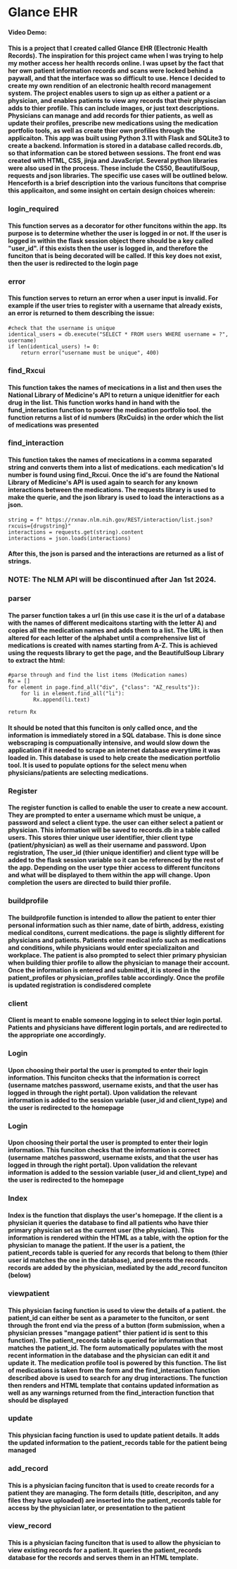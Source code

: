 # Glance EHR
#### Video Demo:  <URL HERE>
####   This is a project that I created called Glance EHR (Electronic Health Records). The inspiration for this project came when I was trying to help my mother access her health records online. I was upset by the fact that her own patient information records and scans were locked behind a paywall, and that the interface was so difficult to use. Hence I decided to create my own rendition of an electronic health record management system. The project enables users to sign up as either a patient or a physician, and enables patients to view any records that their physiscian adds to thier profile. This can include images, or just text descriptions. Physicians can manage and add records for thier patients, as well as update their profiles, prescribe new medications using the medication portfolio tools, as well as create thier own profilies through the applicaiton. This app was built using Python 3.11 with Flask and SQLite3 to create a backend. Information is stored in a database called records.db, so that information can be stored between sessions. The front end was created with HTML, CSS, jinja and JavaScript. Several python libraries were also used in the process. These include the CS50, BeautifulSoup, requests and json libraries. The specific use cases will be outlined below. Henceforth is a brief description into the various funcitons that comprise this applicaiton, and some insight on certain design choices wherein:

### login_required
#### This function serves as a decorator for other funcitons within the app. Its purpose is to determine whether the user is logged in or not. If the user is logged in within the flask session object there should be a key called "user_id". if this exists then the user is logged in, and therefore the funciton that is being decorated will be called. If this key does not exist, then the user is redirected to the login page

### error
####  This function serves to return an error when a user input is invalid. For example if the user tries to register with a username that already exists, an error is returned to them describing the issue:

```
#check that the username is unique
identical_users = db.execute("SELECT * FROM users WHERE username = ?", username)
if len(identical_users) != 0:
    return error("username must be unique", 400)
```

### find_Rxcui
#### This function takes the names of mecications in a list and then uses the National Library of Medicine's API to return a unique idenitfier for each drug in the list. This function works hand in hand with the fund_interaction function to power the medication portfolio tool. the function returns a list of id numbers (RxCuids) in the order which the list of medications was presented

### find_interaction
#### This function takes the names of mecications in a comma separated string and converts them into a list of medications. each medication's Id number is found using find_Rxcui. Once the id's are found the National Library of Medicine's API is used again to search for any known interactions between the medications. The requests library is used to make the querie, and the json library is used to load the interactions as a json.

```
string = f" https://rxnav.nlm.nih.gov/REST/interaction/list.json?rxcuis={drugstring}"
interactions = requests.get(string).content
interactions = json.loads(interactions)
```

#### After this, the json is parsed and the interactions are returned as a list of strings.

### NOTE: The NLM API will be discontinued after Jan 1st 2024.


### parser
#### The parser function takes a url (in this use case it is the url of a database with the names of different medicaitons starting with the letter A) and copies all the medication names and adds them to a list. The URL is then altered for each letter of the alphabet until a comprehensive list of medications is created with names starting from A-Z. This is achieved using the requests library to get the page, and the BeautifulSoup Library to extract the html:

```
#parse through and find the list items (Medication names)
Rx = []
for element in page.find_all("div", {"class": "AZ_results"}):
    for li in element.find_all("li"):
        Rx.append(li.text)

return Rx
```
#### It should be noted that this funciton is only called once, and the information is immediately stored in a SQL database. This is done since webscraping is compuationally intensive, and would slow down the application if it needed to scrape an internet database everytime it was loaded in. This database is used to help create the medication portfolio tool. It is used to populate options for the select menu when physicians/patients are selecting medications.


### Register
#### The register function is called to enable the user to create a new account. They are prompted to enter a username which must be unique, a password and select a client type. the user can either select a patient or physician. This information will be saved to records.db in a table called users. This stores thier unique user identifier, thier client type (patient/physician) as well as their username and password. Upon registration, The user_id (thier unique identifier) and client type will be added to the flask session variable so it can be referenced by the rest of the app. Depending on the user type thier access to different funcitons and what will be displayed to them within the app will change. Upon completion the users are directed to build thier profile.

### buildprofile
#### The buildprofile function is intended to allow the patient to enter thier personal information such as thier name, date of birth, address, existing medical conditons, current medications. the page is slightly different for physicians and patients. Patients enter medical info such as medications and conditions, while physicians would enter specializaiton and workplace. The patient is also prompted to select thier primary physician when building thier profile to allow the physician to manage their account. Once the information is entered and submitted, it is stored in the patient_profiles or physician_profiles table accordingly. Once the profile is updated registration is condisdered complete

### client
#### Client is meant to enable someone logging in to select thier login portal. Patients and physicians have different login portals, and are redirected to the appropriate one accordingly.

### Login
#### Upon choosing their portal the user is prompted to enter their login information. This funciton checks that the information is correct (username matches password, username exists, and that the user has logged in through the right portal). Upon validation the relevant information is added to the session variable (user_id and client_type) and the user is redirected to the homepage

### Login
#### Upon choosing their portal the user is prompted to enter their login information. This funciton checks that the information is correct (username matches password, username exists, and that the user has logged in through the right portal). Upon validation the relevant information is added to the session variable (user_id and client_type) and the user is redirected to the homepage


### Index
#### Index is the function that displays the user's homepage. If the client is a physician it queries the database to find all patients who have thier primary physician set as the current user (the physician). This information is rendered within the HTML as a table, with the option for the physician to manage the patient. If the user is a patient, the patient_records table is queried for any records that belong to them (thier user id matches the one in the database), and presents the records. records are added by the physician, mediated by the add_record funciton (below)

### viewpatient
#### This physician facing function is used to view the details of a patient. the patient_id can either be sent as a parameter to the funciton, or sent through the front end via the press of a button (form submission, when a physician presses "mangage patient" thier patient id is sent to this function). The patient_records table is queried for information that matches the patient_id. The form automatically populates with the most recent information in the database and the physician can edit it and update it. The medication profile tool is powered by this function. The list of medications is taken from the form and the find_interaction function described above is used to search for any drug interactions. The function then renders and HTML template that contains updated information as well as any warnings returned from the find_interaction function that should be displayed

### update
#### This physician facing function is used to update patient details. It adds the updated information to the patient_records table for the patient being managed


### add_record
#### This is a physician facing funciton that is used to create records for a patient they are managing. The form details (title, descripiton, and any files they have uploaded) are inserted into the patient_records table for access by the physician later, or presentation to the patient

### view_record
#### This is a physician facing funciton that is used to allow the physician to view existing records for a patient. It queries the patient_records database for the records and serves them in an HTML template.
